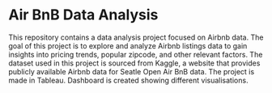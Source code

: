 # Air BnB Data Analysis

This repository contains a data analysis project focused on Airbnb data. The goal of this project is to explore and analyze Airbnb listings data to gain insights into pricing trends, popular zipcode, and other relevant factors. The dataset used in this project is sourced from Kaggle, a website that provides publicly available Airbnb data for Seatle Open Air BnB data.
The project is made in Tableau. Dashboard is created showing different visualisations.
